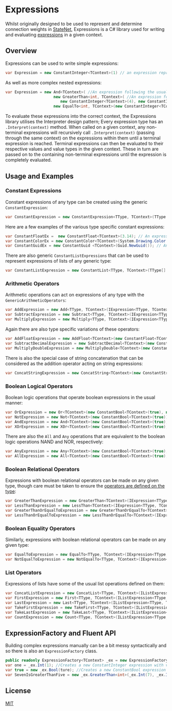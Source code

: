 # Expressions

Whilst originally designed to be used to represent and determine connection weights in [StateNet](https://github.com/Aptacode/StateNet), Expressions is a C# library used for writing and evaluating [expressions](https://en.wikipedia.org/wiki/Expression_(computer_science)) in a given context.

## Overview

Expressions can be used to write simple expressions:

```csharp
var Expression = new ConstantInteger<TContext>(1) // an expression representing the int value 1
```

As well as more complex nested expressions:

```csharp
var Expression = new And<TContext>( //An expression following the usual boolean logic of the 'and' operator
                     new GreaterThan<int, TContext>( //An expression for the comparison operator >, this will evaluate to true as 4 > 1
                        new ConstantInteger<TContext>(4), new ConstantInteger<TContext>(1)),
                     new EqualTo<int, TContext>(new ConstantInteger<TContext>(1), new ConstantInteger<TContext>(1))); //An expression for the equality operator.
```
To evaluate these expressions into the correct context, the Expressions library utilises the Interpreter design pattern; Every expression type has an `.Interpret(context)` method. When called on a given context, any non-terminal expressions will recursively call `.Interpret(context)` (passing through the same context) on the expressions within them until a terminal expression is reached. Terminal expressions can then be evaluated to their respective values and value types in the given context. These in turn are passed on to the containing non-terminal expressions until the expression is completely evaluated.

## Usage and Examples

### Constant Expressions

Constant expressions of any type can be created using the generic `ConstantExpression`:

```csharp
var ConstantExpression = new ConstantExpression<TType, TContext>(TType value);
```

Here are a few examples of the various type specific constant expressions:

```csharp
var ConstantFloatEx =  new ConstantFloat<TContext>(3.14); // An expression representing the float value 3.14
var ConstantColorEx = new ConstantColor<TContext>(System.Drawing.Color.Red); // An expression representing the color red
var ConstantGuidEx = new ConstantGuid <TContext>(Guid.NewGuid()); // An expression representing a constant guid
```

There are also generic `ConstantListExpressions` that can be used to represent expressions of lists of any generic type:

```csharp
var ConstantListExpression = new ConstantList<TType, TContext>(TType[] list); //An expression representing a list of some generic type
```

### Arithmetic Operators

Arithmetic operations can act on expressions of any type with the `GenericArithmeticOperators`:

```csharp
var AddExpression = new Add<TType, TContext>(IExpression<TType, TContext> a, IExpression<TType, TContext> b); //An expression representing addition on the expressions a & b: a + b
var SubtractExpression = new Subtract<TType, TContext>(IExpression<TType, TContext> a, IExpression<TType, TContext> b); //An expression representing subtraction on the expressions a & b: a - b
var MultiplyExpression = new Multiply<TType, TContext>(IExpression<TType, TContext> a, IExpression<TType, TContext> b); //An expression representing multipl on the expressions a & b: a * b
```

Again there are also type specific variations of these operators:

```csharp
var AddFloatExpression = new AddFloat<TContext>(new ConstantFloat<TContext>(2.72), new ConstantFloat<TContext>(1.41)); //An expression representing addition of two floats: 2.72 + 1.41
var SubtractDecimalExpression = new SubtractDecimal<TContext>(new ConstantDecimal<TContext>(2.6), new ConstantDecimal<TContext>(1.9)); //An expression respresenting subtraction of the right float from the left:  2.6 - 1.3
var MultiplyDoubleExpression = new MultiplyDouble<TContext>(new ConstantDouble<TContext>(1.2), new ConstantDouble<TContext>(3.4)); //An expression representing the multiplication of two doubles: 1.2 * 3.4
```

There is also the special case of string concatenation that can be considered as the addition operator acting on string expressions:

```csharp
var ConcatStringExpression = new ConcatString<TContext>(new ConstantString<TContext>(foo), new ConstantString<TContext>(bar)) //An expression representing the concatenation (addition) of two string expressions: 'foo' + 'bar'
```

### Boolean Logical Operators

Boolean logic operations that operate boolean expressions in the usual manner:

```csharp
var OrExpression = new Or<TContext>(new ConstantBool<TContext>(true), new ConstantBool<TContext>(false)); //An expression representing the boolean expression 'true OR false'
var NotExpression = new Not<TContext>(new ConstantBool<TContext>(true)); //An expression representing the boolean expression 'NOT true'
var AndExpression = new And<TContext>(new ConstantBool<TContext>(true), new ConstantBool<TContext>(false)); //An expression representing the boolean expression 'true AND false'
var XOrExpression = new XOr<TContext>(new ConstantBool<TContext>(true), new ConstantBool<TContext>(false)); //An expression representing the boolean expression 'true XOR false'
```

There are also the `All` and `Any` operations that are equivalent to the boolean logic operations NAND and NOR, respectively:

```csharp
var AnyExpression = new Any<TContext>(new ConstantBool<TContext>(true), new ConstantBool<TContext>(true), new ConstantBool<TContext>(false); //An expression respresenting the boolean expression 'true OR true OR false'
var AllExpression = new All<TContext>(new ConstantBool<TContext>(true), new ConstantBool<TContext>(true), new ConstantBool<TContext>(false); //An expression respresenting the boolean expression 'true AND true AND false'
```

### Boolean Relational Operators

Expressions with boolean relational operators can be made on any given type, though care must be taken to ensure the [operators are defined on the type](https://docs.microsoft.com/en-us/dotnet/csharp/language-reference/operators/comparison-operators#operator-overloadability):

```csharp
var GreaterThanExpression = new GreaterThan<TContext>(IExpression<TType, TContext> a, IExpression<TType, TContext> b); // An expression representing the comparison 'a > b'
var LessThanExpression = new LessThan<TContext>(IExpression<TType, TContext> a, IExpression<TType, TContext> b); //An expression representing the comparison a < b
var GreaterThanOrEqualToExpression = new GreaterThanOrEqualTo<TContext>(IExpression<TType, TContext> a, IExpression<TType, TContext> b); // An expression representing the comparison a >= b
var LessThanOrEqualToExpression = new LessThanOrEqualTo<TContext>(IExpression<TType, TContext> a, IExpression<TType, TContext> b); // An expression representing the comparison a <= b
```

### Boolean Equality Operators

Similarly, expressions with boolean relational operators can be made on any given type:

```csharp
var EqualToExpression = new EqualTo<TType, TContext>(IExpression<TType, TContext> a, IExpression<TType, TContext> b); //An expression represent the comparison 'a == b'
var NotEqualToExpression = new NotEqualTo<TType, TContext>(IExpression<TType, TContext> a, IExpression<TType, TContext> b); //An expression represent the comparison 'a != b'
```

### List Operators

Expressions of lists have some of the usual list operations defined on them:

```csharp
var ConcatListExpression = new ConcatList<TType, TContext>(IListExpression<TType, TContext> list1, IListExpression<TType, TContext> list2); //An expression representing the concatenation of two list expressions 'list1 + list2'
var FirstExpression = new First<TType, TContext>(IListExpression<TType, TContext> list); //An expression representing the first item in the list
var LastExpression = new Last<TType, TContext>(IListExpression<TType, TContext> list); //An expression representing the last item in the list
var TakeFirstExpression = new TakeFirst<TType, TContext>(IListExpression<TType, TContext> list, IExpression<int, TContext> n); //An expression representing the first n items in the list
var TakeLastExpression = new TakeLast<TType, TContext>(IListExpression<TType, TContext> list, IExpression<int, TContext> m); //An expression representing the last m items in the list
var CountExpression = new Count<TType, TContext>(IListExpression<TType, TContext> list); //An integer expression representing the number of items in the list
```



## ExpressionFactory and Fluent API

Building complex expressions manually can be a bit messy syntactically and so there is also an `ExpressionFactory` class.

```csharp
public readonly ExpressionFactory<TContext> _ex = new ExpressionFactory<TContext>();
var one = _ex.Int(1); //Creates a new ConstantInteger expression with value 1
var true = new _ex.Bool(ture); //Creates a new ConstantBool expression with value true
var SevenIsGreaterThanFive = new _ex.GreaterThan<int>(_ex.Int(7), _ex.Int(5)); //This is much tidier than the basic implementation
```

## License
[MIT](https://choosealicense.com/licenses/mit/)
